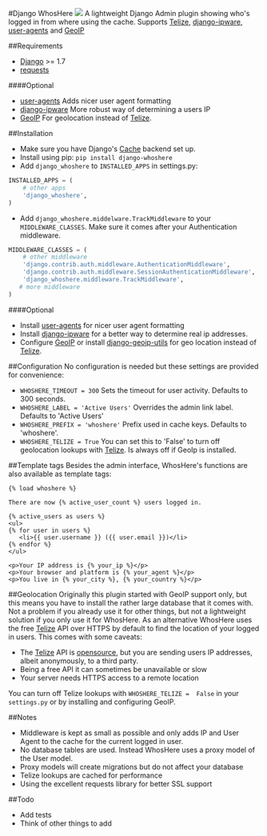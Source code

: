 #Django WhosHere ![](https://travis-ci.org/Koed00/django-whoshere.svg?branch=master) 
A lightweight Django Admin plugin showing who's logged in from where using the cache. 
Supports [Telize](https://www.telize.com), [django-ipware](https://github.com/un33k/django-ipware), [user-agents](https://github.com/selwin/python-user-agents)  and [GeoIP](https://docs.djangoproject.com/en/1.8/ref/contrib/gis/geoip/)

##Requirements

- [Django](https://www.djangoproject.com) >= 1.7
- [requests](https://github.com/kennethreitz/requests)

####Optional

- [user-agents](https://github.com/selwin/python-user-agents)  Adds nicer user agent formatting
- [django-ipware](https://github.com/un33k/django-ipware) More robust way of determining a users IP
- [GeoIP](https://docs.djangoproject.com/en/1.8/ref/contrib/gis/geoip/)  For geolocation instead of [Telize](https://www.telize.com).

##Installation
- Make sure you have Django's [Cache](https://docs.djangoproject.com/en/1.8/topics/cache/)  backend set up.
- Install using pip: `pip install django-whoshere`
- Add `django_whoshere` to `INSTALLED_APPS` in settings.py:
```python
INSTALLED_APPS = (
    # other apps
    'django_whoshere',
)
```
- Add `django_whoshere.middelware.TrackMiddleware` to your `MIDDLEWARE_CLASSES`. 
Make sure it comes after your Authentication middleware.

```python
MIDDLEWARE_CLASSES = (
    # other middleware
    'django.contrib.auth.middleware.AuthenticationMiddleware',
    'django.contrib.auth.middleware.SessionAuthenticationMiddleware',
    'django_whoshere.middleware.TrackMiddleware',
   # more middleware
)
```  
####Optional
- Install  [user-agents](https://github.com/selwin/python-user-agents) for nicer user agent formatting
- Install [django-ipware](https://github.com/un33k/django-ipware) for a better way to determine real ip addresses.
- Configure [GeoIP](https://docs.djangoproject.com/en/1.8/ref/contrib/gis/geoip/)  or install [django-geoip-utils](https://github.com/Gidsy/django-geoip-utils)  for geo location instead of   [Telize](https://www.telize.com).

##Configuration
No configuration is needed but these settings are provided for convenience:

- `WHOSHERE_TIMEOUT = 300`
Sets the timeout for user activity. Defaults to 300 seconds.
- `WHOSHERE_LABEL = 'Active Users'`
Overrides the admin link label. Defaults to 'Active Users'
- `WHOSHERE_PREFIX = 'whoshere'`
Prefix used in cache keys. Defaults to 'whoshere'.
- `WHOSHERE_TELIZE = True`
You can set this to 'False' to turn off geolocation lookups with   [Telize](https://www.telize.com).
Is always off if GeoIp is installed.

##Template tags
Besides the admin interface, WhosHere's functions are also available as template tags:
```html+django
{% load whoshere %}

There are now {% active_user_count %} users logged in.

{% active_users as users %}
<ul>
{% for user in users %}
   <li>{{ user.username }} ({{ user.email }})</li>
{% endfor %}
</ul>

<p>Your IP address is {% your_ip %}</p>
<p>Your browser and platform is {% your_agent %}</p>
<p>You live in {% your_city %}, {% your_country %}</p>
```

##Geolocation
Originally this plugin started with GeoIP support only, but this means you have to install the rather large database that it comes with. 
Not a problem if you already use it for other things, but not a lightweight solution if you only use it for WhosHere.
As an alternative WhosHere uses the free  [Telize](https://www.telize.com) API over HTTPS by default to find the location of your logged in users.
This comes with some caveats:

- The [Telize](https://www.telize.com) API is [opensource](https://github.com/fcambus/telize), but you are sending users IP addresses, albeit anonymously, to a third party.
- Being a free API it can sometimes be unavailable or slow
- Your server needs HTTPS access to a remote location

You can turn off Telize lookups with `WHOSHERE_TELIZE =  False` in your `settings.py` or by installing and configuring GeoIP.

##Notes
- Middleware is kept as small as possible and only adds IP and User Agent to the cache for the current logged in user.
- No database tables are used. Instead WhosHere uses a proxy model of the User model.
- Proxy models will create migrations but do not affect your database
- Telize lookups are cached for performance
- Using the excellent requests library for better SSL support

##Todo
- Add tests
- Think of other things to add

